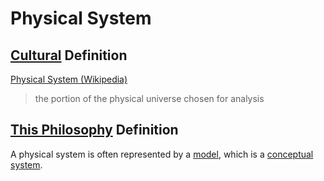 # Physical System

## [Cultural](./culture.md) Definition

<a href="http://en.wikipedia.org/wiki/Physical_system" target="_blank">Physical System (Wikipedia)</a>

> the portion of the physical universe chosen for analysis

## [This Philosophy](./this-philosophy.md) Definition

A physical system is often represented by a [model](./model.md), which is a [conceptual system](./conceptual-system.md).

